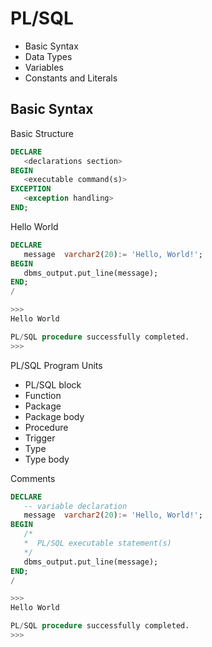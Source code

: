 
PL/SQL
======

* Basic Syntax
* Data Types
* Variables
* Constants and Literals

<h2>Basic Syntax</h2>

Basic Structure

```sql
DECLARE 
   <declarations section> 
BEGIN 
   <executable command(s)>
EXCEPTION 
   <exception handling> 
END;
```

Hello World

```sql
DECLARE 
   message  varchar2(20):= 'Hello, World!'; 
BEGIN 
   dbms_output.put_line(message); 
END; 
/ 

>>>
Hello World  

PL/SQL procedure successfully completed.
>>>
```

PL/SQL Program Units

  * PL/SQL block
  * Function
  * Package
  * Package body
  * Procedure
  * Trigger
  * Type
  * Type body


Comments

```sql
DECLARE 
   -- variable declaration 
   message  varchar2(20):= 'Hello, World!'; 
BEGIN 
   /* 
   *  PL/SQL executable statement(s) 
   */ 
   dbms_output.put_line(message); 
END; 
/

>>>
Hello World

PL/SQL procedure successfully completed.
>>>
```
